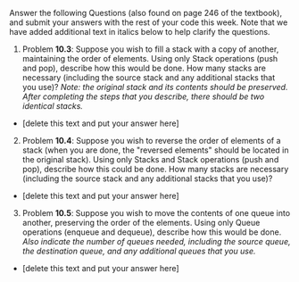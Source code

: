 Answer the following Questions (also found on page 246 of the
textbook), and submit your answers with the rest of your code this
week. Note that we have added additional text in italics below to help
clarify the questions.

1. Problem __10.3__: Suppose you wish to fill a stack with a copy of
another, maintaining the order of elements. Using only Stack
operations (push and pop), describe how this would be done. How many stacks are
necessary (including the source stack and any additional stacks that
you use)? *Note: the original stack and its contents should be
preserved. After completing the steps that you describe, there should
be two identical stacks.*

 * [delete this text and put your answer here]

2. Problem __10.4__: Suppose you wish to reverse the order of elements
of a stack (when you are done, the "reversed elements" should be
located in the original stack). Using only Stacks and Stack
operations (push and pop), describe how this could be done. How many stacks are
necessary (including the source stack and any additional stacks that
you use)?

 * [delete this text and put your answer here]

3. Problem __10.5__: Suppose you wish to move the contents of one
queue into another, preserving the order of the elements. Using only
Queue operations (enqueue and dequeue), describe how this would be done. *Also indicate the
number of queues needed, including the source queue, the destination
queue, and any additional queues that you use.*

 * [delete this text and put your answer here]
